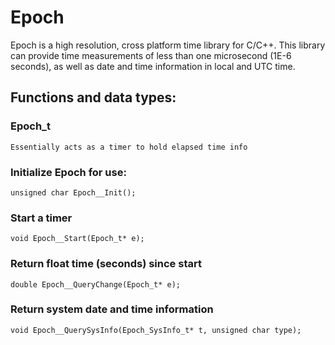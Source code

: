 # Epoch

Epoch is a high resolution, cross platform time library for C/C++.
This library can provide time measurements of less than one microsecond (1E-6 seconds),
as well as date and time information in local and UTC time.




## Functions and data types:


### Epoch_t

    Essentially acts as a timer to hold elapsed time info
    


### Initialize Epoch for use:

    unsigned char Epoch__Init();

  
### Start a timer

    void Epoch__Start(Epoch_t* e);

  
### Return float time (seconds) since start

    double Epoch__QueryChange(Epoch_t* e);

  
### Return system date and time information

    void Epoch__QuerySysInfo(Epoch_SysInfo_t* t, unsigned char type);
